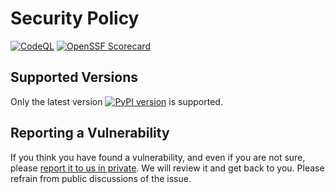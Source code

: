 # Security Policy

[![CodeQL](https://github.com/bckohan/ptm/actions/workflows/github-code-scanning/codeql/badge.svg?branch=main)](https://github.com/bckohan/ptm/actions/workflows/github-code-scanning/codeql?query=branch:main)
[![OpenSSF Scorecard](https://api.securityscorecards.dev/projects/github.com/bckohan/ptm/badge)](https://securityscorecards.dev/viewer/?uri=github.com/bckohan/ptm)

## Supported Versions

Only the latest version [![PyPI version](https://badge.fury.io/py/ptm.svg)](https://pypi.python.org/pypi/ptm) is supported.

## Reporting a Vulnerability

If you think you have found a vulnerability, and even if you are not sure, please [report it to us in private](https://github.com/bckohan/ptm/security/advisories/new). We will review it and get back to you. Please refrain from public discussions of the issue.
